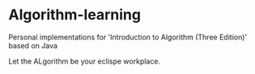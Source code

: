 # Algorithm-learning
Personal implementations for 'Introduction to Algorithm (Three Edition)' based on Java

Let the ALgorithm be your eclispe workplace. 
